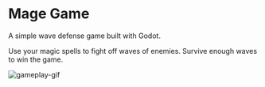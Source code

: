 # Mage Game

A simple wave defense game built with Godot.

Use your magic spells to fight off waves of enemies. Survive enough waves to win the game.

![gameplay-gif](https://user-images.githubusercontent.com/54695266/215679147-df3dfe0e-77c7-4351-a4e7-816b9896d6ad.gif)
